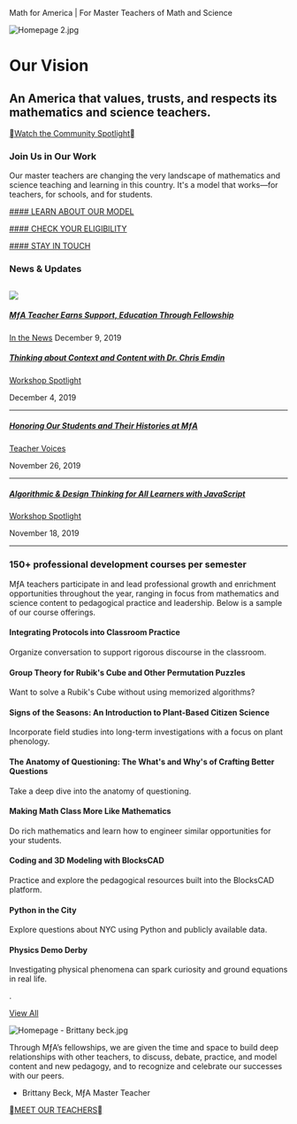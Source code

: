 Math for America | For Master Teachers of Math and Science

 ![Homepage 2.jpg](../_resources/ca803d9cd16a5289a37ff6a1cceace89.jpg)

# Our Vision

## An America that values, trusts, and respects its mathematics and science teachers.

[Watch the Community Spotlight](https://www.mathforamerica.org/video)

### Join Us in Our Work

Our master teachers are changing the very landscape of mathematics and science teaching and learning in this country. It's a model that works—for teachers, for schools, and for students.

 [ #### LEARN ABOUT OUR MODEL](https://www.mathforamerica.org/our-model)

 [ #### CHECK YOUR ELIGIBILITY](https://www.mathforamerica.org/apply/check-your-eligibility)

 [ #### STAY IN TOUCH](https://www.mathforamerica.org/signup)

### News & Updates

##

[![](../_resources/66999302fd51b010c6fd8b2bd00e42bc.png)](https://www.mathforamerica.org/news/m%C6%92a-teacher-earns-support-education-through-fellowship)

##### [MƒA Teacher Earns Support, Education Through Fellowship](https://www.mathforamerica.org/news/m%C6%92a-teacher-earns-support-education-through-fellowship)

[In the News](https://www.mathforamerica.org/category/videos?categorytitle=8)
December 9, 2019

#####  [Thinking about Context and Content with Dr. Chris Emdin](https://www.mathforamerica.org/news/thinking-about-context-and-content-dr-chris-emdin)

[Workshop Spotlight](https://www.mathforamerica.org/category/videos?categorytitle=9)

December 4, 2019

* * *

#####  [Honoring Our Students and Their Histories at MƒA](https://www.mathforamerica.org/news/honoring-our-students-and-their-histories-m%C6%92a)

[Teacher Voices](https://www.mathforamerica.org/category/videos?categorytitle=2046)

November 26, 2019

* * *

#####  [Algorithmic & Design Thinking for All Learners with JavaScript](https://www.mathforamerica.org/news/algorithmic-design-thinking-all-learners-javascript)

[Workshop Spotlight](https://www.mathforamerica.org/category/videos?categorytitle=9)

November 18, 2019

* * *

### 150+ professional development courses per semester

MƒA teachers participate in and lead professional growth and enrichment opportunities throughout the year, ranging in focus from mathematics and science content to pedagogical practice and leadership. Below is a sample of our course offerings.

#### Integrating Protocols into Classroom Practice

Organize conversation to support rigorous discourse in the classroom.

#### Group Theory for Rubik's Cube and Other Permutation Puzzles

Want to solve a Rubik's Cube without using memorized algorithms?

#### Signs of the Seasons: An Introduction to Plant-Based Citizen Science

Incorporate field studies into long-term investigations with a focus on plant phenology.

#### The Anatomy of Questioning: The What's and Why's of Crafting Better Questions

Take a deep dive into the anatomy of questioning.

#### Making Math Class More Like Mathematics

Do rich mathematics and learn how to engineer similar opportunities for your students.

#### Coding and 3D Modeling with BlocksCAD

Practice and explore the pedagogical resources built into the BlocksCAD platform.

#### Python in the City

Explore questions about NYC using Python and publicly available data.

#### Physics Demo Derby

Investigating physical phenomena can spark curiosity and ground equations in real life.

.

 [View All](https://www.mathforamerica.org/model/growth/catalog)

![Homepage - Brittany beck.jpg](../_resources/bbdf327fa5ecb322a05d5e9e59ab8e68.jpg)

 Through MƒA’s fellowships, we are given the time and space to build deep relationships with other teachers, to discuss, debate, practice, and model content and new pedagogy, and to recognize and celebrate our successes with our peers.

- Brittany Beck, MƒA Master Teacher

[MEET OUR TEACHERS](https://www.mathforamerica.org/about/teachers)